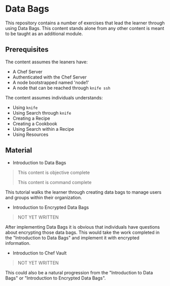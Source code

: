 # Data Bags

This repository contains a number of exercises that lead the learner through using Data Bags. This content stands alone from any other content is meant to be taught as an additional module.

## Prerequisites

The content assumes the leaners have:

* A Chef Server
* Authenticated with the Chef Server
* A node bootstrapped named 'node1'
* A node that can be reached through `knife ssh`

The content assumes individuals understands:

* Using `knife`
* Using Search through `knife`
* Creating a Recipe
* Creating a Cookbook
* Using Search within a Recipe
* Using Resources

## Material

* Introduction to Data Bags

> This content is objective complete
>
> This content is command complete

This tutorial walks the learner through creating data bags to manage users and groups within their organization.

* Introduction to Encrypted Data Bags

> NOT YET WRITTEN

After implementing Data Bags it is obvious that individuals have questions about encrypting those data bags. This would take the work completed in the "Introduction to Data Bags" and implement it with encrypted information.

* Introduction to Chef Vault

> NOT YET WRITTEN

This could also be a natural progression from the "Introduction to Data Bags" or "Introduction to Encrypted Data Bags".
